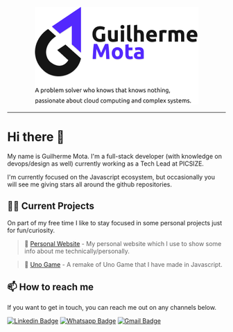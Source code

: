 <p align="center">
	<a href="https://guilherr.me" target="_blank" title="Open my website">
		<img
			src="assets/banner.png"
			alt="Preview image of Guilherme Mota."
		>
	</a>
</p>

---

# Hi there 👋

My name is Guilherme Mota. I'm a full-stack developer (with knowledge on devops/design as well) currently working as a Tech Lead at PICSIZE.

I'm currently focused on the Javascript ecosystem, but occasionally you will see me giving stars all around the github repositories.


## 👨‍💻 Current Projects

On part of my free time I like to stay focused in some personal projects just for fun/curiosity.

> 💎 [Personal Website](https://guilherr.me) - My personal website which I use to show some info about me technically/personally.

> 🎴 [Uno Game](https://uno.guilherr.me) - A remake of Uno Game that I have made in Javascript.

## 📫️ How to reach me

If you want to get in touch, you can reach me out on any channels below.

[![Linkedin Badge](https://img.shields.io/badge/-Linkedin-blue?style=flat-square&logo=Linkedin&logoColor=white&link=https://linkedin.guilherr.me)](https://linkedin.guilherr.me)
[![Whatsapp Badge](https://img.shields.io/badge/-Whatsapp-green?style=flat-square&logo=Whatsapp&logoColor=white&link=https://whatsapp.guilherr.me)](https://whatsapp.guilherr.me)
[![Gmail Badge](https://img.shields.io/badge/-Gmail-c14438?style=flat-square&logo=Gmail&logoColor=white&link=https://mail.guilherr.me)](https://mail.guilherr.me)